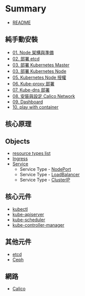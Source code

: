 # Summary

* [README](README.md)

## 純手動安裝

* [01. Node 架構與準備](deploy1.8/01-prerequisites.md)
* [02. 部署 etcd](deploy1.8/02-bootstrapping-etcd.md)
* [03. 部署 Kubernetes Master](deploy1.8/03-bootstrapping-master.md)
* [03. 部署 Kubernetes Node](deploy1.8/04-bootstrapping-node.md)
* [05. Kubernetes Node 授權](deploy1.8/05-node-csr.md)
* [06. Kube-proxy 部署](deploy1.8/06-Kube-proxy.md)
* [07. Kube-dns 部署](deploy1.8/07-Kube-dns.md)
* [08. 安裝與設定 Calico Network](deploy1.8/08-network.md)
* [09. Dashboard](deploy1.8/09-dashboard.md)
* [10. play with container](deploy1.8/10-play-with-container.md)

## 核心原理

## Objects
* [resource types list](objects/resource_types_lists.md)
* [Ingress](objects/ingress.md)
* [Service]()
    * Service Type - [NodePort](objects/setviceTypes.md)
    * Service Type - [LoadBalancer](objects/setviceTypes.md)
    * Service Type - [ClusterIP](objects/setviceTypes.md)

## 核心元件
* [kubectl](component/core)
* [kube-apiserver](component/core)
* [kube-scheduler](component/core)
* [kube-controller-manager](component/core)

## 其他元件

* [etcd](concept/etcd.md)
* [Ceph](concept/Ceph.md)

## 網路
* [Calico](concept/network/calico.md)
